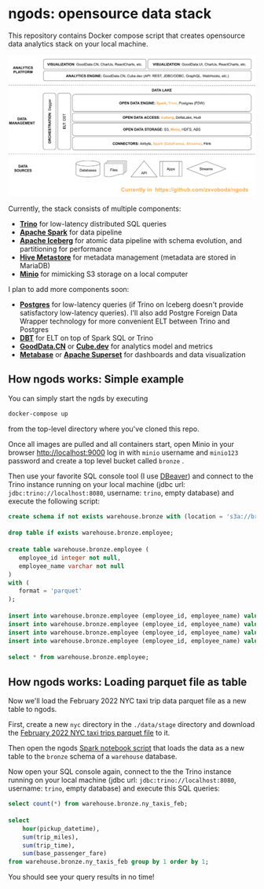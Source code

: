 
# ngods: opensource data stack
This repository contains Docker compose script that creates opensource data analytics stack on your local machine.  

![ngods architecture](https://raw.githubusercontent.com/zsvoboda/ngods/main/img/ngods.png)

Currently, the stack consists of multiple components: 

- [**Trino**](https://trino.io/) for low-latency distributed SQL queries 
- [**Apache Spark**](https://spark.apache.org/) for data pipeline
- [**Apache Iceberg**](https://iceberg.apache.org/) for atomic data pipeline with schema evolution, and partitioning for performance 
- [**Hive Metastore**](https://cwiki.apache.org/confluence/display/hive/design#Design-Metastore) for metadata management (metadata are stored in MariaDB)
- [**Minio**](https://min.io/) for mimicking S3 storage on a local computer

I plan to add more components soon: 

- [**Postgres**](https://www.postgresql.org/) for low-latency queries (if Trino on Iceberg doesn't provide satisfactory low-latency queries). I'll also add Postgre Foreign Data Wrapper technology for more convenient ELT between Trino and Postgres
- [**DBT**](https://www.getdbt.com/) for ELT on top of Spark SQL or Trino
- [**GoodData.CN**](https://www.gooddata.com/developers/cloud-native/) or [**Cube.dev**](https://cube.dev/) for analytics model and metrics 
- [**Metabase**](https://www.metabase.com/) or [**Apache Superset**](https://superset.apache.org/) for dashboards and data visualization

## How ngods works: Simple example
You can simply start the ngds by executing 

```bash
docker-compose up
```

from the top-level directory where you've cloned this repo. 

Once all images are pulled and all containers start, open Minio in your browser [http://localhost:9000](http://localhost:9000) log in with ```minio``` username and  ```minio123``` password and create a top level bucket called ```bronze``` .

Then use your favorite SQL console tool (I use [DBeaver](https://dbeaver.io/)) and connect to the Trino instance running on your local machine (jdbc url: ```jdbc:trino://localhost:8080```, username: ```trino```, empty database) and execute the following script:

```sql
create schema if not exists warehouse.bronze with (location = 's3a://bronze/');

drop table if exists warehouse.bronze.employee;

create table warehouse.bronze.employee (
   employee_id integer not null,
   employee_name varchar not null
)
with (
   format = 'parquet'
);

insert into warehouse.bronze.employee (employee_id, employee_name) values (1, 'john doe');
insert into warehouse.bronze.employee (employee_id, employee_name) values (2, 'jane doe');
insert into warehouse.bronze.employee (employee_id, employee_name) values (3, 'joe doe');
insert into warehouse.bronze.employee (employee_id, employee_name) values (4, 'james doe');

select * from warehouse.bronze.employee;
```

## How ngods works: Loading parquet file as table
Now we'll load the February 2022 NYC taxi trip data parquet file as a new table to ngods.

First, create a new ```nyc``` directory in the ```./data/stage``` directory and download the [February 2022 NYC taxi trips parquet file](https://s3.amazonaws.com/nyc-tlc/trip%20data/fhvhv_tripdata_2022-02.parquet) to it.

Then open the ngods [Spark notebook script](http://localhost:8888/notebooks/notebooks/spark.nyc.taxti.example.ipynb) that loads the data as a new table to the ```bronze``` schema of a ```warehouse``` database.

Now open your SQL console again, connect to the the Trino instance running on your local machine (jdbc url: ```jdbc:trino://localhost:8080```, username: ```trino```, empty database) and execute this SQL queries:

```sql
select count(*) from warehouse.bronze.ny_taxis_feb;

select 
	hour(pickup_datetime),
	sum(trip_miles),
	sum(trip_time),
	sum(base_passenger_fare)
from warehouse.bronze.ny_taxis_feb group by 1 order by 1;
```

You should see your query results in no time!